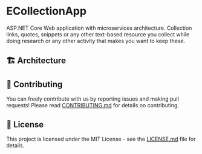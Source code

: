 # ECollectionApp

ASP.NET Core Web application with microservices architecture. Collection links, quotes, snippets or any other text-based resource you collect while doing research or any other activity that makes you want to keep these.

## 🏗️ Architecture

## 🤝 Contributing

You can freely contribute with us by reporting issues and making pull requests!
Please read [CONTRIBUTING.md](https://github.com/Prastiwar/ECollectionApp/blob/master/.github/CONTRIBUTING.md) for details on contributing.

## 📘 License

This project is licensed under the MIT License - see the [LICENSE.md](https://github.com/Prastiwar/ECollectionApp/blob/master/LICENSE) file for details.